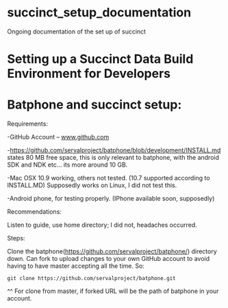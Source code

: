 succinct_setup_documentation
============================

Ongoing documentation of the set up of succinct

Setting up a Succinct Data Build Environment for Developers
=============================

Batphone and succinct setup:
=============================
Requirements:

-GitHub Account – www.github.com

-https://github.com/servalproject/batphone/blob/development/INSTALL.md states 80 MB free space, this is only relevant to batphone, with the android SDK and NDK etc… its more around 10 GB.

-Mac OSX 10.9 working, others not tested. (10.7 supported according to INSTALL.MD)
Supposedly works on Linux, I did not test this.

-Android phone, for testing properly. (IPhone available soon, supposedly)

Recommendations:

Listen to guide, use home directory; I did not, headaches occurred.

Steps:

Clone the batphone(https://github.com/servalproject/batphone/) directory down. Can fork to upload changes to your own GitHub account to avoid having to have master accepting all the time. So:
````
git clone https://github.com/servalproject/batphone.git
````
^^ For clone from master, if forked URL will be the path of batphone in your account.

